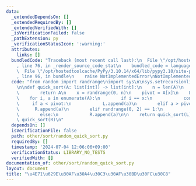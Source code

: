 ```yaml
---
data:
  _extendedDependsOn: []
  _extendedRequiredBy: []
  _extendedVerifiedWith: []
  _isVerificationFailed: false
  _pathExtension: py
  _verificationStatusIcon: ':warning:'
  attributes:
    links: []
  bundledCode: "Traceback (most recent call last):\n  File \"/opt/hostedtoolcache/PyPy/3.10.14/x64/lib/pypy3.10/site-packages/onlinejudge_verify/documentation/build.py\"\
    , line 76, in _render_source_code_stat\n    bundled_code = language.bundle(\n\
    \  File \"/opt/hostedtoolcache/PyPy/3.10.14/x64/lib/pypy3.10/site-packages/onlinejudge_verify/languages/python.py\"\
    , line 96, in bundle\n    raise NotImplementedError\nNotImplementedError\n"
  code: "from random import randrange\nimport sys\n\nsys.setrecursionlimit(1000000)\n\
    \n\ndef quick_sort(A: list[int]) -> list[int]:\n    n = len(A)\n    if n <= 1:\n\
    \        return A\n    x = randrange(0, n)\n    pivot = A[x]\n    L, R = [], []\n\
    \    for i, a in enumerate(A):\n        if i == x:\n            continue\n   \
    \     if a < pivot:\n            L.append(a)\n        elif a > pivot:\n      \
    \      R.append(a)\n        elif randrange(0, 2) == 1:\n            L.append(a)\n\
    \        else:\n            R.append(a)\n\n    return quick_sort(L) + pivot +\
    \ quick_sort(R)\n"
  dependsOn: []
  isVerificationFile: false
  path: other/sort/random_quick_sort.py
  requiredBy: []
  timestamp: '2024-07-04 12:06:06+09:00'
  verificationStatus: LIBRARY_NO_TESTS
  verifiedWith: []
documentation_of: other/sort/random_quick_sort.py
layout: document
title: "\u4E71\u629E\u30AF\u30A4\u30C3\u30AF\u30BD\u30FC\u30C8"
---
```


